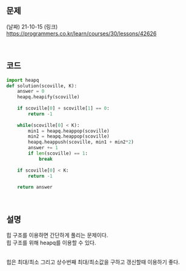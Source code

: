 ## 문제 

(날짜) 21-10-15 
(링크) https://programmers.co.kr/learn/courses/30/lessons/42626

<br>


## 코드 
```py
import heapq
def solution(scoville, K):
    answer = 0
    heapq.heapify(scoville)
    
    if scoville[0] + scoville[1] == 0:
        return -1
    
    while(scoville[0] < K):
        min1 = heapq.heappop(scoville)
        min2 = heapq.heappop(scoville)
        heapq.heappush(scoville, min1 + min2*2)
        answer += 1
        if len(scoville) == 1:
            break
    
    if scoville[0] < K:
        return -1
    
    return answer
```
<br>


## 설명
힙 구조를 이용하면 간단하게 풀리는 문제이다.  
힙 구조를 위해 heapq를 이용할 수 있다. 

<br>
힙은 최대/최소 그리고 상수번째 최대/최소값을 구하고 갱신할때 이용하기 좋다.